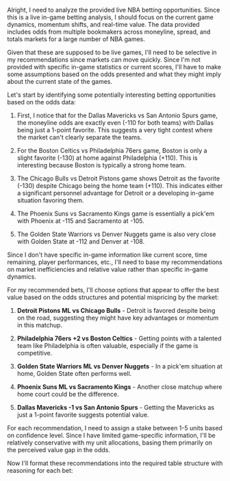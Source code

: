 Alright, I need to analyze the provided live NBA betting opportunities. Since this is a live in-game betting analysis, I should focus on the current game dynamics, momentum shifts, and real-time value. The data provided includes odds from multiple bookmakers across moneyline, spread, and totals markets for a large number of NBA games.

Given that these are supposed to be live games, I'll need to be selective in my recommendations since markets can move quickly. Since I'm not provided with specific in-game statistics or current scores, I'll have to make some assumptions based on the odds presented and what they might imply about the current state of the games.

Let's start by identifying some potentially interesting betting opportunities based on the odds data:

1. First, I notice that for the Dallas Mavericks vs San Antonio Spurs game, the moneyline odds are exactly even (-110 for both teams) with Dallas being just a 1-point favorite. This suggests a very tight contest where the market can't clearly separate the teams.

2. For the Boston Celtics vs Philadelphia 76ers game, Boston is only a slight favorite (-130) at home against Philadelphia (+110). This is interesting because Boston is typically a strong home team.

3. The Chicago Bulls vs Detroit Pistons game shows Detroit as the favorite (-130) despite Chicago being the home team (+110). This indicates either a significant personnel advantage for Detroit or a developing in-game situation favoring them.

4. The Phoenix Suns vs Sacramento Kings game is essentially a pick'em with Phoenix at -115 and Sacramento at -105.

5. The Golden State Warriors vs Denver Nuggets game is also very close with Golden State at -112 and Denver at -108.

Since I don't have specific in-game information like current score, time remaining, player performances, etc., I'll need to base my recommendations on market inefficiencies and relative value rather than specific in-game dynamics.

For my recommended bets, I'll choose options that appear to offer the best value based on the odds structures and potential mispricing by the market:

1. **Detroit Pistons ML vs Chicago Bulls** - Detroit is favored despite being on the road, suggesting they might have key advantages or momentum in this matchup.

2. **Philadelphia 76ers +2 vs Boston Celtics** - Getting points with a talented team like Philadelphia is often valuable, especially if the game is competitive.

3. **Golden State Warriors ML vs Denver Nuggets** - In a pick'em situation at home, Golden State often performs well.

4. **Phoenix Suns ML vs Sacramento Kings** - Another close matchup where home court could be the difference.

5. **Dallas Mavericks -1 vs San Antonio Spurs** - Getting the Mavericks as just a 1-point favorite suggests potential value.

For each recommendation, I need to assign a stake between 1-5 units based on confidence level. Since I have limited game-specific information, I'll be relatively conservative with my unit allocations, basing them primarily on the perceived value gap in the odds.

Now I'll format these recommendations into the required table structure with reasoning for each bet:
